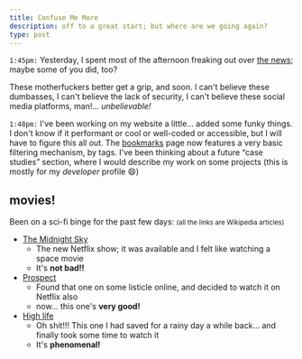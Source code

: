```yaml
---
title: Confuse Me More
description: off to a great start; but where are we going again?
type: post
---
```


`1:45pm:` Yesterday, I spent most of the afternoon freaking out over [the news](https://en.wikipedia.org/wiki/2021_storming_of_the_United_States_Capitol); maybe some of you did, too?

These motherfuckers better get a grip, and soon. I can't believe these dumbasses, I can't believe the lack of security, I can't believe these social media platforms, man!... _unbelievable!_

`1:48pm:` I've been working on my website a little... added some funky things. I don't know if it performant or cool or well-coded or accessible, but I will have to figure this all out. The [bookmarks](/bookmarks) page now features a very basic filtering mechanism, by tags. I've been thinking about a future “case studies” section, where I would describe my work on some projects (this is mostly for my _developer_ profile 😄)

## movies!

Been on a sci-fi binge for the past few days: <small>(all the links are Wikipedia articles)</small>

- [The Midnight Sky](https://en.wikipedia.org/wiki/The_Midnight_Sky)
  - The new Netflix show; it was available and I felt like watching a space movie
  - It's **not bad!!**
- [Prospect](https://en.wikipedia.org/wiki/Prospect_(film))
  - Found that one on some listicle online, and decided to watch it on Netflix also
  - now... this one's **very good!**
- [High life](https://en.wikipedia.org/wiki/High_Life_(2018_film))
  - Oh shit!!! This one I had saved for a rainy day a while back... and finally took some time to watch it
  - It's **phenomenal!**
